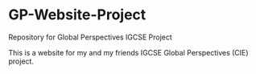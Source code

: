 # GP-Website-Project
Repository for Global Perspectives IGCSE Project

This is a website for my and my friends IGCSE Global Perspectives (CIE) project.
